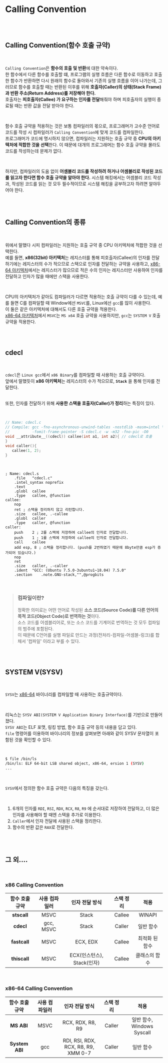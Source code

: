 # **Calling Convention**

<br><br>

## **Calling Convention(함수 호출 규약)**

<br>

`Calling Convention`은 **함수의 호출 및 반환**에 대한 약속이다.  
한 함수에서 다른 함수를 호출할 떄, 프로그램의 실행 흐름은 다른 함수로 이동하고 호출한 함수가 반환하면 다시 원래의 함수로 돌아와서 기존의 실행 흐름을 이어 나가는데, 그러므로 함수를 호출할 때는 반환된 이후를 위해 **호출자(Caller)의 상태(Stack Frame)과 반환 주소(Return Address)를 저장해야 한다.**  
호출자는 **피호출자(Callee) 가 요구하는 인자를 전달**해줘야 하며 피호출자의 실행이 종료될 때는 반환 값을 전달 받아야 한다.

<br>

함수 호출 규약을 적용하는 것은 보통 컴파일러의 몫으로, 프로그래머가 고수준 언어로 코드를 작성 시 컴파일러가 `Calling Convention`에 맞게 코드를 컴파일한다.  
프로그래머가 코드에 명시하지 않으면, 컴파일러는 지원하는 호출 규약 중 **CPU의 아키텍처에 적합한 것을 선택**한다. 이 때문에 대개의 프로그래머는 함수 호출 규약을 몰라도 코드를 작성하는데 문제가 없다.

<br>

하지만, 컴파일러의 도움 없이 **어셈블리 코드를 작성하려 하거나 어셈블리로 작성된 코드를 읽고자 한다면 함수 호출 규약을 알아야 한다.**
시스템 해킹에서는 어셈블리 코드 작성과, 작성된 코드를 읽는 것 모두 필수적이므로 시스템 해킹을 공부하고자 하려면 알야두어야 한다.

<br><br>

## **Calling Convention의 종류**

<br>

위에서 말했다 시피 컴파일러는 지원하는 호출 규약 중 CPU 아키텍처에 적합한 것을 선택한다.  
예를 들면, **x86(32bit) 아키텍처**는 레지스터를 통해 피호출자(Callee)의 인자를 전달하기에는 레지스터의 수가 적으므로 스택으로 인자를 전달하는 규약을 사용하고, [x86-64 아키텍처](x86-64%20아키텍처.md)에서는 레지스터가 많으므로 적은 수의 인자는 레지스터만 사용하여 인자를 전달하고 인자가 많을 때에만 스택을 사용한다.

<br>

CPU의 아키텍처가 같아도 컴파일러가 다르면 적용하는 호출 규약이 다를 수 있는데, 예를 들면 C를 컴파일할 때 Window에선 `MSVC`를, Linux에선 `gcc`를 많이 사용한다.  
이 둘은 같은 아키텍처에 대해서도 다른 호출 규약을 적용한다.  
[x86-64 아키텍처](x86-64%20아키텍처.md)에서 `MSVC`는 `MS x64` 호출 규약을 사용하지만, `gcc`는 `SYSTEM V` 호출 규약을 적용한다.



<br><br>

## **cdecl**

<br>

`cdecl`은 `Linux gcc`에서 `x86 Binary`를  컴파일할 때 사용하는 호출 규약이다.  
앞에서 말했듯이 **x86 아키텍처**는 레지스터의 수가 적으므로, **`Stack`** 을 통해 인자를 전달한다.  
<br>

또한, 인자를 전달하기 위해 **사용한 스택을 호출자(Caller)가 정리**하는 특징이 있다.  

<br>

```c
// Name: cdecl.c
// Compile: gcc -fno-asynchronous-unwind-tables -nostdlib -masm=intel \
//          -fomit-frame-pointer -S cdecl.c -w -m32 -fno-pic -O0
void __attribute__((cdecl)) callee(int a1, int a2){ // cdecl로 호출
}
void caller(){
   callee(1, 2);
}
```

<br>

```
; Name: cdecl.s
	.file	"cdecl.c"
	.intel_syntax noprefix
	.text
	.globl	callee
	.type	callee, @function
callee:
	nop
	ret ; 스택을 정리하지 않고 리턴합니다.
	.size	callee, .-callee
	.globl	caller
	.type	caller, @function
caller:
	push	2 ; 2를 스택에 저장하여 callee의 인자로 전달합니다.
	push	1 ; 1를 스택에 저장하여 callee의 인자로 전달합니다.
	call	callee
	add	esp, 8 ; 스택을 정리합니다. (push를 2번하였기 때문에 8byte만큼 esp가 증가되어 있습니다.)
	nop
	ret
	.size	caller, .-caller
	.ident	"GCC: (Ubuntu 7.5.0-3ubuntu1~18.04) 7.5.0"
	.section	.note.GNU-stack,"",@progbits
```

<br>

> ### **컴파일이란?**
> 정확한 의미로는 어떤 언어로 작성된 **소스 코드(Source Code)를 다른 언어의 목적 코드(Object Code)로 번역하는 것**이다.  
> 소스 코드를 어셈블리어로, 또는 소스 코드를 기계어로 번역하는 것 모두 컴파일의 범주에 포함된다.  
> 이 때문에 C언어를 실행 파일로 만드는 과정(전처리-컴파일-어셈블-링크)를 합채서 '컴파일' 이라고 부를 수 있다.

<br><br>

## **SYSTEM V(SYSV)**

<br>

`SYSV`는 [x86-64](x86-64%20아키텍처.md) 바이너리를 컴파일할 때 사용하는 호출규약이다.  

<br>

리눅스는 `SYSV ABI(SYSTEM V Application Binary Interface)`를 기반으로 만들어졌다.  
`SYSV ABI`는 ELF 포맷, 링킹 방법, 함수 호출 규약 등의 내용을 담고 있다.  
`file` 명령어를 이용하여 바이너리의 정보를 살펴보면 아래와 같이 SYSV 문자열이 포함된 것을 확인할 수 있다.

<br>

```sh
$ file /bin/ls
/bin/ls: ELF 64-bit LSB shared object, x86-64, ersion 1 (SYSV) 
...
```

<br>

`SYSV`에서 정의한 함수 호출 규약은 다음의 특징을 갖는다.

<br>

1. 6개의 인자를 `RDI`, `RSI`, `RDX`, `RCX`, `R8`, `R9` 에 순서대로 저장하여 전달하고, 더 많은 인자를 사용해야 할 때엔 스택을 추가로 이용한다.
2. `Caller`에서 인자 전달에 사용된 스택을 정리한다.
3. 함수의 반환 값은 `RAX`로 전달한다.


<br>
<br>

## **그 외....**

<br>

### **x86 Calling Convention**  


|함수 호출 규약|사용 컴파일러|인자 전달 방식|스택 정리|적용|
|:---:|:---:|:---:|:---:|:---:|
|**stscall**|MSVC|Stack|Callee|WINAPI|
|**cdecl**|gcc, MSVC|Stack|Caller|일반 함수|
|**fastcall**|MSVC|ECX, EDX|Callee|최적화 된 함수|
|**thiscall**|MSVC|ECX(인스턴스), Stack(인자)|Callee|클래스의 함수|

<br>

### **x86-64 Calling Convention**  


|함수 호출 규약|사용 컴파일러|인자 전달 방식|스택 정리|적용|
|:---:|:---:|:---:|:---:|:---:|
|**MS ABI**|MSVC|RCX, RDX, R8, R9|Caller|일반 함수, Windows Syscall|
|**System ABI**|gcc|RDI, RSI, RDX, RCX, R8, R9, XMM 0-7|Caller|일반 함수|